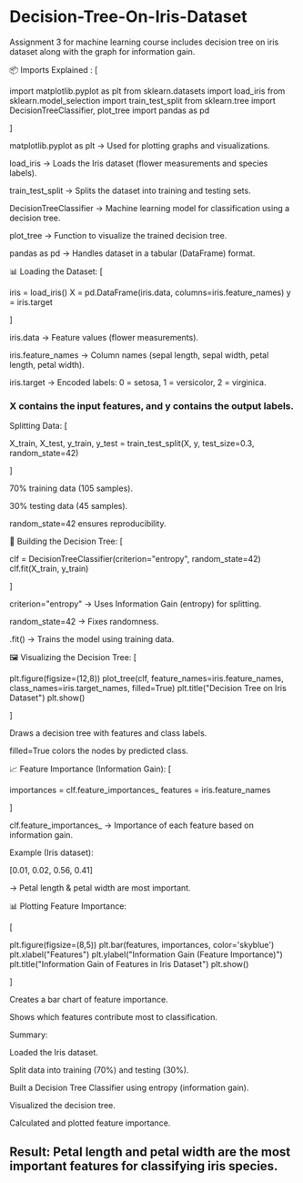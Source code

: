 # Decision-Tree-On-Iris-Dataset
Assignment 3 for machine learning course includes decision tree on iris dataset along with the graph for information gain.


📦 Imports Explained :
[

import matplotlib.pyplot as plt
from sklearn.datasets import load_iris
from sklearn.model_selection import train_test_split
from sklearn.tree import DecisionTreeClassifier, plot_tree
import pandas as pd

]

matplotlib.pyplot as plt → Used for plotting graphs and visualizations.

load_iris → Loads the Iris dataset (flower measurements and species labels).

train_test_split → Splits the dataset into training and testing sets.

DecisionTreeClassifier → Machine learning model for classification using a decision tree.

plot_tree → Function to visualize the trained decision tree.

pandas as pd → Handles dataset in a tabular (DataFrame) format.

📊 Loading the Dataset:
[

iris = load_iris()
X = pd.DataFrame(iris.data, columns=iris.feature_names)
y = iris.target

]

iris.data → Feature values (flower measurements).

iris.feature_names → Column names (sepal length, sepal width, petal length, petal width).

iris.target → Encoded labels: 0 = setosa, 1 = versicolor, 2 = virginica.

 ### X contains the input features, and y contains the output labels.

Splitting Data:
[

X_train, X_test, y_train, y_test = train_test_split(X, y, test_size=0.3, random_state=42)

]

70% training data (105 samples).

30% testing data (45 samples).

random_state=42 ensures reproducibility.

🌳 Building the Decision Tree:
[

clf = DecisionTreeClassifier(criterion="entropy", random_state=42)
clf.fit(X_train, y_train)

]

criterion="entropy" → Uses Information Gain (entropy) for splitting.

random_state=42 → Fixes randomness.

.fit() → Trains the model using training data.

🖼️ Visualizing the Decision Tree:
[

plt.figure(figsize=(12,8))
plot_tree(clf, feature_names=iris.feature_names, class_names=iris.target_names, filled=True)
plt.title("Decision Tree on Iris Dataset")
plt.show()

]

Draws a decision tree with features and class labels.

filled=True colors the nodes by predicted class.

📈 Feature Importance (Information Gain):
[

importances = clf.feature_importances_
features = iris.feature_names

]

clf.feature_importances_ → Importance of each feature based on information gain.

Example (Iris dataset):

[0.01, 0.02, 0.56, 0.41]


→ Petal length & petal width are most important.

📊 Plotting Feature Importance:

[

plt.figure(figsize=(8,5))
plt.bar(features, importances, color='skyblue')
plt.xlabel("Features")
plt.ylabel("Information Gain (Feature Importance)")
plt.title("Information Gain of Features in Iris Dataset")
plt.show()

]

Creates a bar chart of feature importance.

Shows which features contribute most to classification.

Summary:

Loaded the Iris dataset.

Split data into training (70%) and testing (30%).

Built a Decision Tree Classifier using entropy (information gain).

Visualized the decision tree.

Calculated and plotted feature importance.

## Result: Petal length and petal width are the most important features for classifying iris species.

